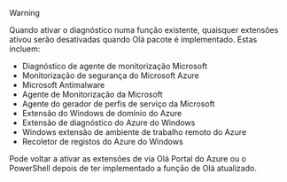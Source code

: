 > [!WARNING]
> Quando ativar o diagnóstico numa função existente, quaisquer extensões ativou serão desativadas quando Olá pacote é implementado. Estas incluem:
>
> * Diagnóstico de agente de monitorização Microsoft
> * Monitorização de segurança do Microsoft Azure
> * Microsoft Antimalware                 
> * Agente de Monitorização da Microsoft
> * Agente do gerador de perfis de serviço da Microsoft      
> * Extensão do Windows de domínio do Azure        
> * Extensão de diagnóstico do Azure do Windows   
> * Windows extensão de ambiente de trabalho remoto do Azure
> * Recoletor de registos do Azure do Windows
>
> Pode voltar a ativar as extensões de via Olá Portal do Azure ou o PowerShell depois de ter implementado a função de Olá atualizado.
>
